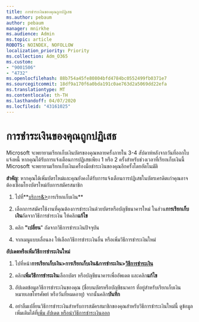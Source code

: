 ```yaml
---
title: การชําระเงินของคุณถูกปฏิเสธ
ms.author: pebaum
author: pebaum
manager: mnirkhe
ms.audience: Admin
ms.topic: article
ROBOTS: NOINDEX, NOFOLLOW
localization_priority: Priority
ms.collection: Adm_O365
ms.custom:
- "9001506"
- "4732"
ms.openlocfilehash: 88b754a45fe80804bfd4784bc0552499fb0371e7
ms.sourcegitcommit: 18df9a170f6a0bda191c0ae763d2a5069dd22efa
ms.translationtype: MT
ms.contentlocale: th-TH
ms.lasthandoff: 04/07/2020
ms.locfileid: "43161025"
---
```

# <a name="your-payment-was-declined"></a>การชําระเงินของคุณถูกปฏิเสธ

Microsoft จะพยายามเรียกเก็บเงินบัตรของคุณหลายครั้งภายใน 3-4 สัปดาห์หลังจากวันที่ออกใบแจ้งหนี้  หากคุณได้รับการแจ้งเตือนการปฏิเสธเพียง 1 หรือ 2 ครั้งสําหรับช่วงเวลาที่เรียกเก็บเงินนี้ Microsoft จะพยายามเรียกเก็บเงินเครื่องมือชําระเงินของคุณอีกครั้งโดยอัตโนมัติ  

**สําคัญ**: หากคุณได้เพิ่มบัตรใหม่และคุณยังคงได้รับการแจ้งเตือนการปฏิเสธในบัตรเครดิตเก่าคุณอาจต้องเชื่อมโยงบัตรใหม่กับการสมัครสมาชิก

1. ไปที่**[บริการ&>](https://go.microsoft.com/fwlink/p/?linkid=842054)การเรียกเก็บเงิน**

2. เลือกการสมัครใช้งานที่คุณต้องการชําระเงินด้วยบัตรหรือบัญชีธนาคารใหม่ ในส่วน**การเรียกเก็บเงิน**ถัดจากวิธีการชําระเงิน ให้คลิก**แก้ไข**

3. คลิก **"เปลี่ยน**" ถัดจากวิธีการชําระเงินปัจจุบัน

4. จากเมนูแบบเลื่อนลง ให้เลือกวิธีการชําระเงินอื่น หรือเพิ่มวิธีการชําระเงินใหม่

**อัปเดตหรือเพิ่มวิธีการชําระเงินใหม่**

1. ไปที่หน้า**การเรียกเก็บเงิน>การเรียกเก็บเงิน&การชําระเงิน>[วิธีการชําระเงิน](https://go.microsoft.com/fwlink/p/?linkid=2018806)**

2. คลิก**เพิ่มวิธีการชําระเงิน**เลือกบัตร หรือบัญชีธนาคารเพื่ออัพเดต และคลิก**แก้ไข**

3. อัปเดตข้อมูลวิธีการชําระเงินของคุณ (ชื่อบนบัตรหรือบัญชีธนาคาร ที่อยู่สําหรับเรียกเก็บเงิน หมายเลขโทรศัพท์ หรือวันที่หมดอายุ) จากนั้นคลิก**บันทึก**

4. อย่าลืมเปลี่ยนวิธีการชําระเงินสําหรับการสมัครสมาชิกของคุณสําหรับวิธีการชําระเงินใหม่นี้ ดูข้อมูลเพิ่มเติมได้ที่[เพิ่ม อัปเดต หรือนําวิธีการชําระเงินออก](https://go.microsoft.com/fwlink/?linkid=2118133) 
